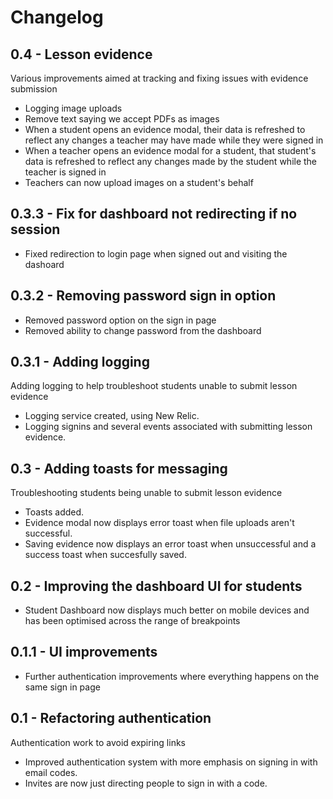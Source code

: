 # Changelog

## 0.4 - Lesson evidence
Various improvements aimed at tracking and fixing issues with evidence submission
- Logging image uploads
- Remove text saying we accept PDFs as images
- When a student opens an evidence modal, their data is refreshed to reflect any changes a teacher may have made while they were signed in
- When a teacher opens an evidence modal for a student, that student's data is refreshed to reflect any changes made by the student while the teacher is signed in
- Teachers can now upload images on a student's behalf

## 0.3.3 - Fix for dashboard not redirecting if no session
- Fixed redirection to login page when signed out and visiting the dashoard

## 0.3.2 - Removing password sign in option
- Removed password option on the sign in page
- Removed ability to change password from the dashboard

## 0.3.1 - Adding logging
Adding logging to help troubleshoot students unable to submit lesson evidence
- Logging service created, using New Relic.
- Logging signins and several events associated with submitting lesson evidence.

## 0.3 - Adding toasts for messaging
Troubleshooting students being unable to submit lesson evidence
- Toasts added.
- Evidence modal now displays error toast when file uploads aren't successful.
- Saving evidence now displays an error toast when unsuccessful and a success toast when succesfully saved.

## 0.2 - Improving the dashboard UI for students
- Student Dashboard now displays much better on mobile devices and has been optimised across the range of breakpoints

## 0.1.1 - UI improvements
- Further authentication improvements where everything happens on the same sign in page

## 0.1 - Refactoring authentication
Authentication work to avoid expiring links
- Improved authentication system with more emphasis on signing in with email codes.
- Invites are now just directing people to sign in with a code.
